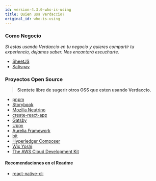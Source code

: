 ```yaml
---
id: version-4.3.0-who-is-using
title: Quien usa Verdaccio?
original_id: who-is-using
---
```


### Como Negocio

*Si estas usando Verdaccio en tu negocio y quieres compartir tu experiencia, dejamos saber. Nos encantará escucharte.*

* [SheetJS](https://sheetjs.com/)
* [Satispay](https://www.satispay.com/)


### Proyectos Open Source

> **Sientete libre de sugerir otros OSS que esten usando Verdaccio.**

* [pnpm](https://pnpm.js.org/)
* [Storybook](https://storybook.js.org/)
* [Mozilla Neutrino](https://neutrinojs.org/)
* [create-react-app](https://github.com/facebook/create-react-app/blob/master/CONTRIBUTING.md#contributing-to-e2e-end-to-end-tests)
* [Gatsby](https://github.com/gatsbyjs/gatsby)
* [Uppy](https://github.com/transloadit/uppy)
* [Aurelia Framework](https://github.com/aurelia)
* [bit](https://github.com/teambit/bit)
* [Hyperledger Composer](https://github.com/hyperledger/composer)
* [Wix Yoshi](https://github.com/wix/yoshi)
* [The AWS Cloud Development Kit](https://github.com/awslabs/aws-cdk)

#### Recomendaciones en el Readme

* [react-native-cli](https://github.com/react-native-community/react-native-cli/blob/master/CONTRIBUTING.md)


